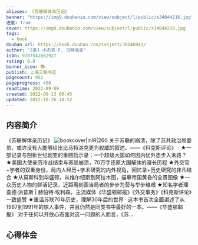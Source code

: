 ```yaml
---
aliases: 《苏联解体亲历记》
banner: "https://img9.doubanio.com/view/subject/l/public/s34044216.jpg"
进度: true
cover: https://img9.doubanio.com/view/subject/l/public/s34044216.jpg
tags:
  - book
douban_url: https://book.douban.com/subject/30246943/
author: "[美] 小杰克·F. 马特洛克"
isbn: 9787542662927
rating: 8.8
banner_icon: 📚
publish: 上海三联书店
pagecount: 952
pageprogress: 450
readtime: 2022-09-09
created: 2022-08-13 00:45
updated: 2022-10-26 14:52
---
```

## 内容简介
《苏联解体亲历记》
![bookcover|inlR|260](https://img9.doubanio.com/view/subject/l/public/s34044216.jpg)
关于苏联的崩溃，除了苏共政治局委员，或许没有人能够给出比马特洛克更为权威的叙述。——《科克斯评论》
·
★一部记录与剖析世纪剧变的重磅启示录：一个超级大国如何因内忧外患步入末路？
★美国大使亲历冷战结束与苏联崩溃，70万字还原大国解体的漫长历程
★外交官+学者的双重身份，局内人经历+学术研究的内外视角，回忆录+历史研究的非凡结合
★从莫斯科到华盛顿，从维尔纽斯到阿拉木图，描摹帝国黄昏的全景图像
★一众历史人物的鲜活记录，近距离刻画当局者的步步为营与举步维艰
★知名学者理查德·派普斯 | 赫伯特·埃利森，主流媒体《华盛顿邮报》《外交事务》《科克斯评论》一致盛赞
★重温苏联70年历史，理解30年后的世界
·
这本书首次全面讲述了从1987到1991年的惊人事件，并且仍然是同类书中最好的一本。——《华盛顿邮报》
对于任何以开放心态面对这一问题的人而言，《苏...

## 心得体会





